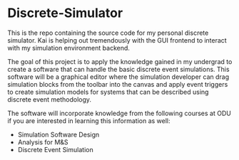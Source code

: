 # Discrete-Simulator
This is the repo containing the source code for my personal discrete simulator.
Kai is helping out tremendously with the GUI frontend to interact with my simulation environment backend.

The goal of this project is to apply the knowledge gained in my undergrad to create a software that can handle the basic discrete event simulations.
This software will be a graphical editor where the simulation developer can drag simulation blocks from the toolbar into the canvas and apply event triggers to create simulation models for systems that can be described using discrete event methodology.

The software will incorporate knowledge from the following courses at ODU if you are interested in learning this information as well:
  - Simulation Software Design
  - Analysis for M&S
  - Discrete Event Simulation
